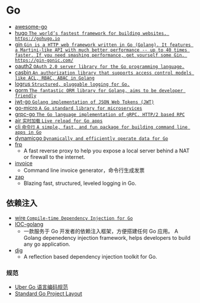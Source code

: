 # Go
 - [awesome-go](https://github.com/avelino/awesome-go)
 - [hugo `The world’s fastest framework for building websites. https://gohugo.io`](https://github.com/gohugoio/hugo)
 - [gin `Gin is a HTTP web framework written in Go (Golang). It features a Martini-like API with much better performance -- up to 40 times faster. If you need smashing performance, get yourself some Gin. https://gin-gonic.com/`](https://github.com/gin-gonic/gin)
 - [oauth2 `OAuth 2.0 server library for the Go programming language.`](https://github.com/go-oauth2/oauth2)
 - [casbin `An authorization library that supports access control models like ACL, RBAC, ABAC in Golang`](https://github.com/casbin/casbin)
 - [logrus `Structured, pluggable logging for Go.`](https://github.com/sirupsen/logrus)
 - [gorm `The fantastic ORM library for Golang, aims to be developer friendly`](https://github.com/go-gorm/gorm)
 - [jwt-go `Golang implementation of JSON Web Tokens (JWT)`](https://github.com/dgrijalva/jwt-go)
 - [go-micro `A Go standard library for microservices`](https://github.com/micro/go-micro)
 - [grpc-go `The Go language implementation of gRPC. HTTP/2 based RPC`](https://github.com/grpc/grpc-go)
 - [air `实时加载` `Live reload for Go apps`](https://github.com/cosmtrek/air)
 - [cli `命令行` `A simple, fast, and fun package for building command line apps in Go`](https://github.com/urfave/cli)
 - [dynamicgo `Dynamically and efficiently operate data for Go`](https://github.com/cloudwego/dynamicgo)
 - [frp](https://github.com/fatedier/frp)
    - A fast reverse proxy to help you expose a local server behind a NAT or firewall to the internet.
 - [invoice](https://github.com/maaslalani/invoice)
    - Command line invoice generator，命令行生成发票
 - [zap](https://github.com/uber-go/zap)
    - Blazing fast, structured, leveled logging in Go.

## 依赖注入
 - [wire `Compile-time Dependency Injection for Go`](https://github.com/google/wire)
 - [IOC-golang](https://github.com/alibaba/IOC-golang)
    - 一款服务于 Go 开发者的依赖注入框架，方便搭建任何 Go 应用。 A Golang depenedency injection framework, helps developers to build any go application.  
 - [dig](https://github.com/uber-go/dig)
    - A reflection based dependency injection toolkit for Go.

### 规范
 - [Uber Go 语言编码规范](https://github.com/xxjwxc/uber_go_guide_cn)
 - [Standard Go Project Layout](https://github.com/golang-standards/project-layout/blob/master/README_zh.md)
